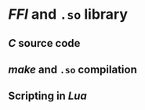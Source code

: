 # *FFI* and `.so` library

## *C* source code

## *make* and `.so` compilation

## Scripting in *Lua*
